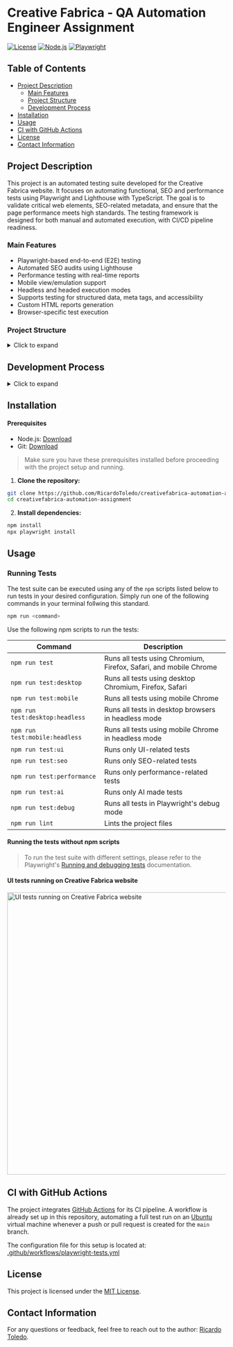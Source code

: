 # Creative Fabrica - QA Automation Engineer Assignment

[![License](https://img.shields.io/badge/license-MIT-blue.svg)](LICENSE)
[![Node.js](https://img.shields.io/badge/node.js-%3E%3D16.0.0-brightgreen.svg)](https://nodejs.org/)
[![Playwright](https://img.shields.io/badge/playwright-tested-brightgreen.svg)](https://playwright.dev/)

## Table of Contents

- [Project Description](#project-description)
  - [Main Features](#main-features)
  - [Project Structure](#project-structure)
  - [Development Process](#development-process)
- [Installation](#installation)
- [Usage](#usage)
- [CI with GitHub Actions](#ci-with-github-actions)
- [License](#license)
- [Contact Information](#contact-information)

## Project Description

This project is an automated testing suite developed for the Creative Fabrica website. It focuses on automating functional, SEO and performance tests using Playwright and Lighthouse with TypeScript. The goal is to validate critical web elements, SEO-related metadata, and ensure that the page performance meets high standards. The testing framework is designed for both manual and automated execution, with CI/CD pipeline readiness.

### Main Features

- Playwright-based end-to-end (E2E) testing
- Automated SEO audits using Lighthouse
- Performance testing with real-time reports
- Mobile view/emulation support
- Headless and headed execution modes
- Supports testing for structured data, meta tags, and accessibility
- Custom HTML reports generation
- Browser-specific test execution

### Project Structure
<details>
  <summary>Click to expand</summary>

```
creativefabrica-automation-assignment/
│
├── tests/                     # Contains all test cases
│   ├── seo_tests.spec.ts      # SEO-specific tests
│   ├── performance_tests.spec.ts # Performance tests using Lighthouse
│   ├── ui_tests.spec.ts       # UI and functional testing
│
├── utils/                     # Utility functions and helpers
│   ├── lighthouseUtils.ts     # Lighthouse audit helper functions
│   ├── pageFixtures.ts        # Fixtures for page setup and teardown
│
├── reports/                   # Generated HTML and JSON reports
│
├── eslint.config.mjs          # ESLint configuration file
├── tsconfig.json              # TypeScript configuration
├── package.json               # Project dependencies and scripts
├── README.md                  # Project documentation
```
</details>

## Development Process
<details>
  <summary>Click to expand</summary>
<br>
This project was developed through an iterative process that combined AI-driven automation with manual refinement.

The approach focused on leveraging AI to accelerate the creation of test cases and streamline code generation, while ensuring quality through hands-on validation and adjustments. Emphasis was placed on building meaningful, reliable tests that deliver real value, refining the output with best practices.

**The result is a well-documented, scalable solution designed to balance automation efficiency with human expertise.**

1. **Search for latest AI tools and projects for automation**
    - Interesting [case study/article](https://testomat.io/blog/playwright-ai-revolution-in-test-automation/#limitations-of-auto-playwright) that helped me guide
    - ["AI doesn’t belong in test runtime"](https://www.octomind.dev/blog/ai-doesnt-belong-in-test-runtime): Article explaining why these methods don’t work in real prod scenarios

2. **Definition of test cases with AI, which can be translated to:**
    - Manual tests cases (Test management tool)
    - Automation test cases backlog (manual refinement based on team’s priorities)

3. **Creation of a draft code base**
    - ChatGPT
    - Codegen from Playwright
    - Usage of AI tool to easily add tests

4. **Verification of AI-generated code**
    - The code actually works and is testing valuable functionality vs automated useless tasks
    - "Manual" changes and fixes (with help of GitHub Copilot and ChatGPT)
        1. Update dependencies
        2. Update execution settings
        3. Add cookies and alerts handling before even testing something
        4. Delete useless TCs, redundant methods, refactor
        5. Fix selectors, methods, failing tests
        6. Apply actual best practices (Playwright + TypeScript)

5. **Final touches + more complex tasks that required automation knowledge/experience**
    - CICD Integration
    - Retries
    - Reporting

6. **Documentation of project:**
    - README
    - Development Process

### **Comparison with another recent automation project not using AI**

[Studocu QA Engineer Assignment](https://github.com/RicardoToledo/studocu-qa-engineer-assignment)

</details>

## Installation
#### Prerequisites

- Node.js: [Download](https://nodejs.org/)
- Git: [Download](https://git-scm.com/)

> Make sure you have these prerequisites installed before proceeding with the project setup and running.
1. **Clone the repository:**

```bash
git clone https://github.com/RicardoToledo/creativefabrica-automation-assignment.git
cd creativefabrica-automation-assignment
```

2. **Install dependencies:**

```bash
npm install
npx playwright install
```

## Usage

### Running Tests

The test suite can be executed using any of the `npm` scripts listed below to run tests in your desired configuration. Simply run one of the following commands in your terminal follwing this standard.

```bash
npm run <command>
```
Use the following npm scripts to run the tests:

| Command                      | Description                                       |
|------------------------------|---------------------------------------------------|
| `npm run test`              | Runs all tests using Chromium, Firefox, Safari, and mobile Chrome |
| `npm run test:desktop`              | Runs all tests using desktop Chromium, Firefox, Safari                   |
| `npm run test:mobile`              | Runs all tests using mobile Chrome                   |
| `npm run test:desktop:headless`              | Runs all tests in desktop browsers in headless mode                   |
| `npm run test:mobile:headless`              | Runs all tests using mobile Chrome in headless mode      |
| `npm run test:ui`          | Runs only UI-related tests                   |
| `npm run test:seo`          | Runs only SEO-related tests                   |
| `npm run test:performance`  | Runs only performance-related tests   |
| `npm run test:ai`  | Runs only AI made tests   |
| `npm run test:debug`  | Runs all tests in Playwright's debug mode   |
| `npm run lint`              | Lints the project files                           |

#### Running the tests without npm scripts

> To run the test suite with different settings, please refer to the Playwright's [Running and debugging tests](https://playwright.dev/docs/running-tests) documentation.

<h4 align="left">UI tests running on Creative Fabrica website</h4>
<p align="left">
   <img width="650" alt="UI tests running on Creative Fabrica website" src="https://github.com/user-attachments/assets/184fb7c2-5fff-4df9-9ef2-5638d389b926">
</p>

## CI with GitHub Actions

The project integrates [GitHub Actions](https://github.com/features/actions) for its CI pipeline. A workflow is already set up in this repository, automating a full test run on an [Ubuntu](https://ubuntu.com/) virtual machine whenever a push or pull request is created for the `main` branch.

The configuration file for this setup is located at: [.github/workflows/playwright-tests.yml](.github/workflows/playwright-tests.yml)

## License

This project is licensed under the [MIT License](LICENSE).

## Contact Information

For any questions or feedback, feel free to reach out to the author: [Ricardo Toledo](https://github.com/RicardoToledo).
